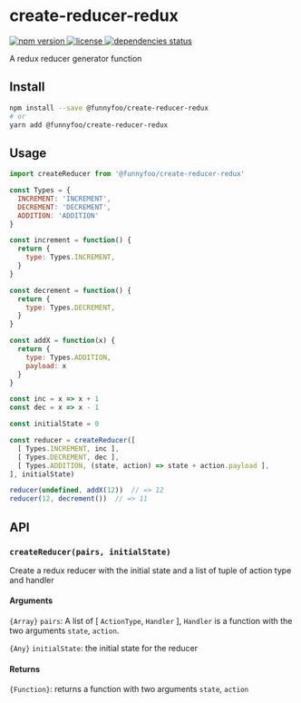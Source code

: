 # create-reducer-redux

<p>
  <a href="https://www.npmjs.com/package/@funnyfoo/create-reducer-redux">
    <img src="https://img.shields.io/npm/v/@funnyfoo/create-reducer-redux.svg?style=flat-square" alt="npm version" />
  </a>
  <a href="https://github.com/FunnyFoo/create-reducer-redux/blob/master/LICENSE">
    <img src="https://img.shields.io/npm/l/@funnyfoo/create-reducer-redux.svg?style=flat-square" alt="license" />
  </a>
  <a href="https://david-dm.org/funnyfoo/create-reducer-redux">
    <img src="https://david-dm.org/funnyfoo/create-reducer-redux.svg?style=flat-square" alt="dependencies status" />
  </a>
</p>

A redux reducer generator function

## Install
```bash
npm install --save @funnyfoo/create-reducer-redux
# or
yarn add @funnyfoo/create-reducer-redux
```

## Usage
```js
import createReducer from '@funnyfoo/create-reducer-redux'

const Types = {
  INCREMENT: 'INCREMENT',
  DECREMENT: 'DECREMENT',
  ADDITION: 'ADDITION'
}

const increment = function() {
  return {
    type: Types.INCREMENT,
  }
}

const decrement = function() {
  return {
    type: Types.DECREMENT,
  }
}

const addX = function(x) {
  return {
    type: Types.ADDITION,
    payload: x
  }
}

const inc = x => x + 1
const dec = x => x - 1

const initialState = 0

const reducer = createReducer([
  [ Types.INCREMENT, inc ],
  [ Types.DECREMENT, dec ],
  [ Types.ADDITION, (state, action) => state + action.payload ],
], initialState)

reducer(undefined, addX(12))  // => 12
reducer(12, decrement())  // => 11

```

## API

### `createReducer(pairs, initialState)`
Create a redux reducer with the initial state and a list of tuple of action type and handler

#### Arguments
`{Array}` `pairs`: A list of [ `ActionType`, `Handler` ], `Handler` is a function with the two arguments `state`, `action`.

`{Any}` `initialState`: the initial state for the reducer

#### Returns
`{Function}`: returns a function with two arguments `state`, `action`
